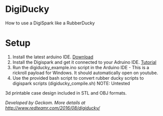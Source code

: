 # DigiDucky
How to use a DigiSpark like a RubberDucky

# Setup
1. Install the latest arduino IDE. [Download](https://www.arduino.cc/en/Main/Software)
2. Install the Digispark and get it connected to your Adruino IDE. [Tutorial](https://digistump.com/wiki/digispark/tutorials/connecting)
3. Run the digiducky_example.ino script in the Arduino IDE - This is a rickroll payload for Windows. It should automatically open on youtube.
4. Use the provided bash script to convert rubber ducky scripts to digispark scripts (digiducky_compile.sh) NOTE: Untested

3d printable case design included in STL and OBJ formats.

*Developed by Geckom. More details at http://www.redteamr.com/2016/08/digiducky/*
